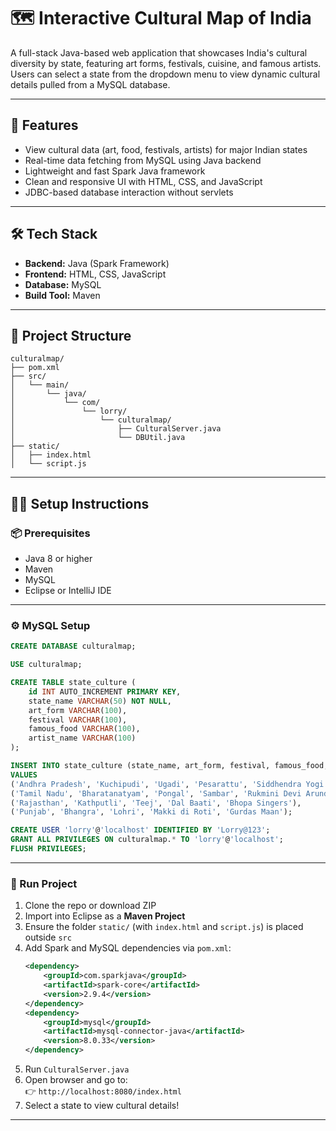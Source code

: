 # 🗺️ Interactive Cultural Map of India

A full-stack Java-based web application that showcases India's cultural diversity by state, featuring art forms, festivals, cuisine, and famous artists. Users can select a state from the dropdown menu to view dynamic cultural details pulled from a MySQL database.

---

## 🚀 Features

- View cultural data (art, food, festivals, artists) for major Indian states
- Real-time data fetching from MySQL using Java backend
- Lightweight and fast Spark Java framework
- Clean and responsive UI with HTML, CSS, and JavaScript
- JDBC-based database interaction without servlets

---

## 🛠️ Tech Stack

- **Backend:** Java (Spark Framework)
- **Frontend:** HTML, CSS, JavaScript
- **Database:** MySQL
- **Build Tool:** Maven

---

## 📂 Project Structure

```
culturalmap/
├── pom.xml
├── src/
│   └── main/
│       └── java/
│           └── com/
│               └── lorry/
│                   └── culturalmap/
│                       ├── CulturalServer.java
│                       └── DBUtil.java
├── static/
│   ├── index.html
│   └── script.js
```

---

## 🧑‍💻 Setup Instructions

### 📦 Prerequisites

- Java 8 or higher
- Maven
- MySQL
- Eclipse or IntelliJ IDE

---

### ⚙️ MySQL Setup

```sql
CREATE DATABASE culturalmap;

USE culturalmap;

CREATE TABLE state_culture (
    id INT AUTO_INCREMENT PRIMARY KEY,
    state_name VARCHAR(50) NOT NULL,
    art_form VARCHAR(100),
    festival VARCHAR(100),
    famous_food VARCHAR(100),
    artist_name VARCHAR(100)
);

INSERT INTO state_culture (state_name, art_form, festival, famous_food, artist_name)
VALUES 
('Andhra Pradesh', 'Kuchipudi', 'Ugadi', 'Pesarattu', 'Siddhendra Yogi'),
('Tamil Nadu', 'Bharatanatyam', 'Pongal', 'Sambar', 'Rukmini Devi Arundale'),
('Rajasthan', 'Kathputli', 'Teej', 'Dal Baati', 'Bhopa Singers'),
('Punjab', 'Bhangra', 'Lohri', 'Makki di Roti', 'Gurdas Maan');

CREATE USER 'lorry'@'localhost' IDENTIFIED BY 'Lorry@123';
GRANT ALL PRIVILEGES ON culturalmap.* TO 'lorry'@'localhost';
FLUSH PRIVILEGES;
```

---

### 🔧 Run Project

1. Clone the repo or download ZIP
2. Import into Eclipse as a **Maven Project**
3. Ensure the folder `static/` (with `index.html` and `script.js`) is placed outside `src`
4. Add Spark and MySQL dependencies via `pom.xml`:
    ```xml
    <dependency>
        <groupId>com.sparkjava</groupId>
        <artifactId>spark-core</artifactId>
        <version>2.9.4</version>
    </dependency>
    <dependency>
        <groupId>mysql</groupId>
        <artifactId>mysql-connector-java</artifactId>
        <version>8.0.33</version>
    </dependency>
    ```
5. Run `CulturalServer.java`
6. Open browser and go to:  
   👉 `http://localhost:8080/index.html`
7. Select a state to view cultural details!

---

